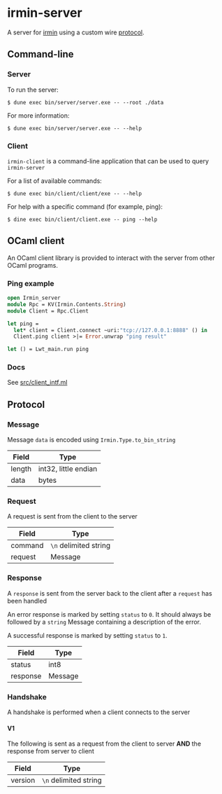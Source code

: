 # irmin-server

A server for [irmin](https://github.com/mirage/irmin) using a custom wire [protocol](#protocol).

## Command-line

### Server

To run the server:

```shell
$ dune exec bin/server/server.exe -- --root ./data
```

For more information:

```shell
$ dune exec bin/server/server.exe -- --help
```

### Client

`irmin-client` is a command-line application that can be used to query `irmin-server`

For a list of available commands:

```shell
$ dune exec bin/client/client/exe -- --help
```

For help with a specific command (for example, ping):

```shell
$ dine exec bin/client/client.exe -- ping --help
```

## OCaml client

An OCaml client library is provided to interact with the server from other OCaml programs.

### Ping example

```ocaml
open Irmin_server
module Rpc = KV(Irmin.Contents.String)
module Client = Rpc.Client

let ping =
  let* client = Client.connect ~uri:"tcp://127.0.0.1:8888" () in
  Client.ping client >|= Error.unwrap "ping result"

let () = Lwt_main.run ping
```

### Docs

See [src/client_intf.ml](https://github.com/zshipko/irmin-server/blob/master/src/client_intf.ml)

## Protocol

### Message

Message `data` is encoded using `Irmin.Type.to_bin_string`

| Field  | Type                 |
| ------ | -------------------- |
| length | int32, little endian |
| data   | bytes                |


### Request

A request is sent from the client to the server

| Field               | Type                        |
| ------------------- | --------------------------- |
| command             | `\n` delimited string       |
| request             | Message                     |

### Response

A `response` is sent from the server back to the client after a `request` has been handled


An error response is marked by setting `status` to `0`. It should always be followed
by a `string` Message containing a description of the error.

A successful response is marked by setting `status` to `1`.

| Field           | Type                   |
| --------------- | ---------------------- |
| status          | int8                   |
| response        | Message                |

### Handshake

A handshake is performed when a client connects to the server

#### V1

The following is sent as a request from the client to server **AND** the response from server to client

| Field   | Type                     |
| ------- | ------------------------ |
| version | `\n` delimited string    |


